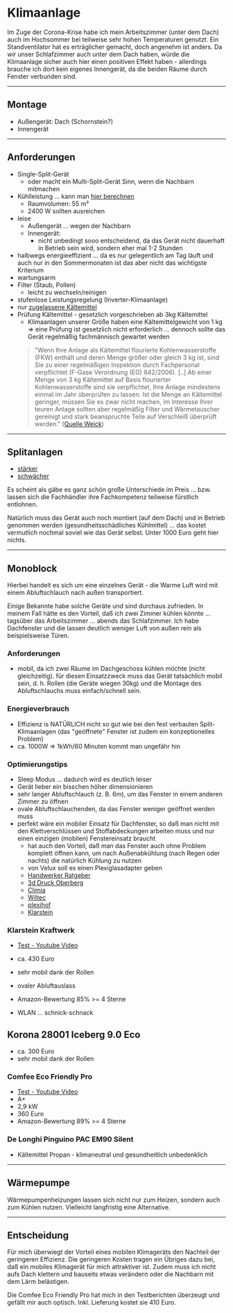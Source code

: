 # Klimaanlage

Im Zuge der Corona-Krise habe ich mein Arbeitszimmer (unter dem Dach) auch im Hochsommer bei teilweise sehr hohen Temperaturen genutzt. Ein Standventilator hat es erträglicher gemacht, doch angenehm ist anders. Da wir unser Schlafzimmer auch unter dem Dach haben, würde die Klimaanlage sicher auch hier einen positiven Effekt haben - allerdings brauche ich dort kein eigenes Innengerät, da die beiden Räume durch Fenster verbunden sind.

---

## Montage

* Außengerät: Dach (Schornstein?)
* Innengerät

---

## Anforderungen

* Single-Split-Gerät
  * oder macht ein Multi-Split-Gerät Sinn, wenn die Nachbarn mitmachen
* Kühlleistung ... kann man [hier berechnen](https://www.weick-klimatechnik.de/Klima.php/Raumklimatisierung/Klimaanlagen-daheim)
  * Raumvolumen: 55 m³
  * 2400 W sollten ausreichen
* leise
  * Außengerät ... wegen der Nachbarn
  * Innengerät:
    * nicht unbedingt sooo entscheidend, da das Gerät nicht dauerhaft in Betrieb sein wird, sondern eher mal 1-2 Stunden
* halbwegs energieeffizient ... da es nur gelegentlich am Tag läuft und auch nur in den Sommermonaten ist das aber nicht das wichtigste Kriterium
* wartungsarm
* Filter (Staub, Pollen)
  * leicht zu wechseln/reinigen
* stufenlose Leistungsregelung (Inverter-Klimaanlage)
* nur [zugelassene Kältemittel](https://www.weick-klimatechnik.de/Klima.php/Wissen/Betreiberpflichten)
* Prüfung Kältemittel - gesetzlich vorgeschrieben ab 3kg Kältemittel
  * Klimaanlagen unserer Größe haben eine Kältemittelgewicht von 1 kg => eine Prüfung ist gesetzlich nicht erforderlich ... dennoch sollte das Gerät regelmäßig fachmännisch gewartet werden
  > "Wenn Ihre Anlage als Kältemittel flourierte Kohlenwasserstoffe (FKW) enthält und deren Menge größer oder gleich 3 kg ist, sind Sie zu einer regelmäßigen Inspektion durch Fachpersonal verpflichtet (F-Gase Verordnung (EG) 842/2006). [..] Ab einer Menge von 3 kg Kältemittel auf Basis flourierter Kohlenwasserstoffe sind sie verpflichtet, Ihre Anlage mindestens einmal im Jahr überprüfen zu lassen. Ist die Menge an Kältemittel geringer, müssen Sie es zwar nicht machen, im Interesse Ihrer teuren Anlage sollten aber regelmäßig Filter und Wärmetauscher gereinigt und stark beanspruchte Teile auf Verschleiß überprüft werden." ([Quelle Weick](https://www.weick-klimatechnik.de/Klima.php/Wissen/FAQ))

---

## Splitanlagen

* [stärker](https://www.amazon.de/Inverter-Golden-Fin-Klimaanlage-W%C3%A4rmepumpe-Klimager%C3%A4t/dp/B07CVM8JN8/ref=sr_1_5?__mk_de_DE=%C3%85M%C3%85%C5%BD%C3%95%C3%91&dchild=1&keywords=air%2Bconditioner%2Bsplit%2Bdimstal&qid=1596006454&sr=8-5&th=1)
* [schwächer](https://www.amazon.de/Klimaanlage-W%C3%A4rmepumpe-Klimager%C3%A4t-Kupferleitungen-Heizfunktion/dp/B07SLZ8DFY/ref=sr_1_4?__mk_de_DE=%C3%85M%C3%85%C5%BD%C3%95%C3%91&crid=15PXD46DU37VU&dchild=1&keywords=klimaanlage+split&qid=1596006440&sprefix=air+conditioner+%2Caps%2C173&sr=8-4)

Es scheint als gäbe es ganz schön große Unterschiede im Preis ... bzw. lassen sich die Fachhändler ihre Fachkompetenz teilweise fürstlich entlohnen.

Natürlich muss das Gerät auch noch montiert (auf dem Dach) und in Betrieb genommen werden (gesundheitsschädliches Kühlmittel) ... das kostet vermutlich nochmal soviel wie das Gerät selbst. Unter 1000 Euro geht hier nichts.

---

## Monoblock

Hierbei handelt es sich um eine einzelnes Gerät - die Warme Luft wird mit einem Abluftschlauch nach außen transportiert.

Einige Bekannte habe solche Geräte und sind durchaus zufrieden. In meinem Fall hätte es den Vorteil, daß ich zwei Zimmer kühlen könnte ... tagsüber das Arbeitszimmer ... abends das Schlafzimmer. Ich habe Dachfenster und die lassen deutlich weniger Luft von außen rein als beispielsweise Türen.

### Anforderungen

* mobil, da ich zwei Räume im Dachgeschoss kühlen möchte (nicht gleichzeitig). für diesen Einsatzzweck muss das Gerät tatsächlich mobil sein, d. h. Rollen (die Geräte wiegen 30kg) und die Montage des Abluftschlauchs muss einfach/schnell sein.

### Energieverbrauch

* Effizienz is NATÜRLICH nicht so gut wie bei den fest verbauten Split-Klimaanlagen (das "geöffnete" Fenster ist zudem ein konzeptionelles Problem)
* ca. 1000W => 1kWh/60 Minuten kommt man ungefähr hin

### Optimierungstips

* Sleep Modus ... dadurch wird es deutlich leiser
* Gerät lieber ein bisschen höher dimensionieren
* sehr langer Abluftschlauch (z. B. 6m), um das Fenster in einem anderen Zimmer zu öffnen
* ovale Abluftschlauchenden, da das Fenster weniger geöffnet werden muss
* perfekt wäre ein mobiler Einsatz für Dachfenster, so daß man nicht mit den Klettverschlüssen und Stoffabdeckungen arbeiten muss und nur einen einzigen (mobilen) Fenstereinsatz braucht
  * hat auch den Vorteil, daß man das Fenster auch ohne Problem komplett öffnen kann, um nach Außenabkühlung (nach Regen oder nachts) die natürlich Kühlung zu nutzen
  * von Velux soll es einen Plexiglasadapter geben
  * [Handwerker Ratgeber](https://handwerkerratgeber.info/fensterabdichtung-bei-dachfenstern-fuer-abluft-von-klimaanlagen/)
  * [3d Druck Oberberg](https://www.3d-druck-service-oberberg.de/shop/abluft-adapter-fuer-velux-dachfenster-klimageraet-trockner/)
  * [Climia](https://www.climia.de/Climia-Fensteradapter-fuer-mobile-Klimageraete-ohne-Zubehoer/9190200.1)
  * [Wiltec](https://www.amazon.de/dp/B004UOWEUQ?tag=ihre-waermepumpe-21&linkCode=ogi&th=1&psc=1&language=de_DE)
  * [plexihof](https://www.plexihof.ch/wir-bringen-k%C3%BChle-in-ihre-r%C3%A4ume/einsatzscheiben-f%C3%BCr-klimaanlagen/)
  * [Klarstein](https://www.klarstein.de/Klimageraete/Ersatzteile/Window-Kit-3-Fensterabdichtung-mobile-Klimageraete-Schiebefenster-PVC.html)

### Klarstein Kraftwerk

* [Test - Youtube Video](https://www.youtube.com/watch?v=yjsxCgi7lkE)

* ca. 430 Euro
* sehr mobil dank der Rollen
* ovaler Abluftauslass
* Amazon-Bewertung 85% >= 4 Sterne
* WLAN ... schnick-schnack

## Korona 28001 Iceberg 9.0 Eco

* ca. 300 Euro
* sehr mobil dank der Rollen

### Comfee Eco Friendly Pro

* [Test - Youtube Video](https://www.youtube.com/watch?v=mUssZA4Mguw)
* A+
* 2,9 kW
* 360 Euro
* Amazon-Bewertung 89% >= 4 Sterne

### De Longhi Pinguino PAC EM90 Silent

* Kältemittel Propan - klimaneutral und gesundheitlich unbedenklich

---

## Wärmepumpe

Wärmepumpenheizungen lassen sich nicht nur zum Heizen, sondern auch zum Kühlen nutzen. Vielleicht langfristig eine Alternative.

---

## Entscheidung

Für mich überwiegt der Vorteil eines mobilen Klimageräts den Nachteil der geringeren Effizienz. Die geringeren Kosten tragen ein Übriges dazu bei, daß ein mobiles Klimagerät für mich attraktiver ist. Zudem muss ich nicht aufs Dach klettern und bauseits etwas verändern oder die Nachbarn mit dem Lärm belästigen.

Die Comfee Eco Friendly Pro hat mich in den Testberichten überzeugt und gefällt mir auch optisch. Inkl. Lieferung kostet sie 410 Euro.

